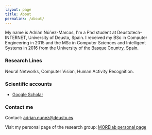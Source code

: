 ```yaml
---
layout: page
title: About
permalink: /about/
---
```


My name is Adrián Núñez-Marcos, I'm a Phd student at Deustotech-INTERNET, University of Deusto, Spain. I received my BSc in Computer Engineering in 2015 and the MSc in Computer Sciences and Intelligent Systems in 2016 from the University of the Basque Country, Spain.

### Research Lines

Neural Networks, Computer Vision, Human Activity Recognition.

### Scientific accounts

* [Google Scholar](https://scholar.google.es/citations?user=CRdHnOEAAAAJ&hl=es&authuser=2)

### Contact me

Contact: [adrian.nunez@deusto.es](mailto:adrian.nunez@deusto.es)

Visit my personal page of the research group: [MORElab personal page](http://morelab.deusto.es/people/members/adrian-nunez/)
